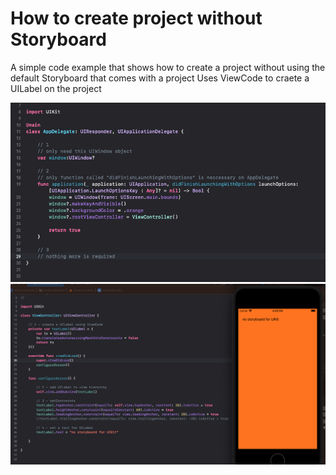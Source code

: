 # How to create project without Storyboard
A simple code example that shows how to create a project without using the default Storyboard that comes with a project
Uses ViewCode to craete a UILabel on the project

![Alt text](_extras/no_storyboard_1.png?raw=true "Image 1 Example")
![Alt text](_extras/no_storyboard_2.png?raw=true "Image 2 Example")
